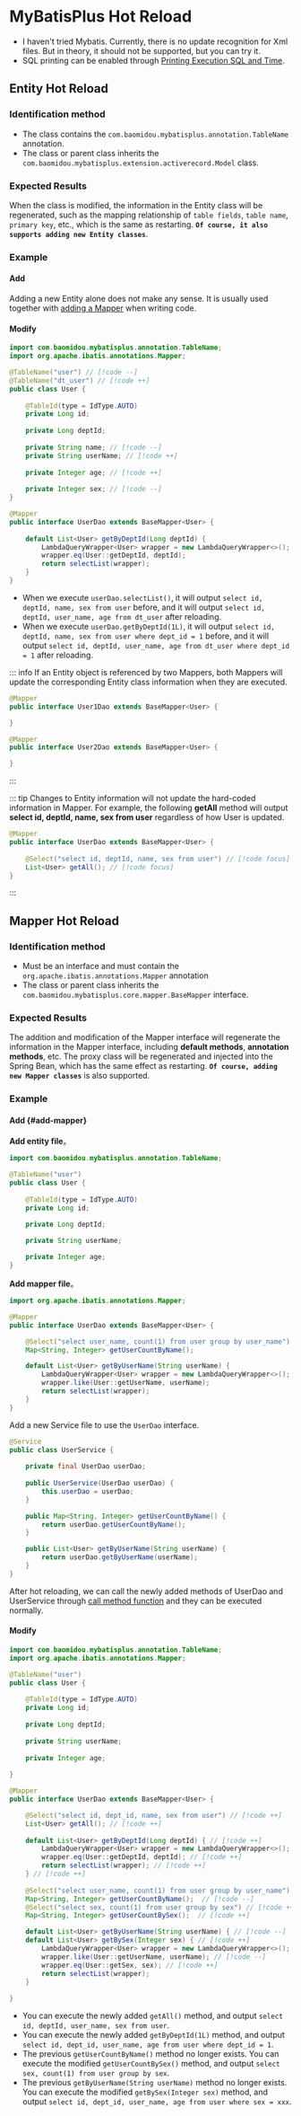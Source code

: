 # MyBatisPlus Hot Reload <Badge type="warning" text="beta" />

- I haven't tried Mybatis. Currently, there is no update recognition for Xml files. But in theory, it should not be supported, but you can try it.
- SQL printing can be enabled through [Printing Execution SQL and Time](sql.md).

## Entity Hot Reload

### Identification method

- The class contains the `com.baomidou.mybatisplus.annotation.TableName` annotation.
- The class or parent class inherits the `com.baomidou.mybatisplus.extension.activerecord.Model` class.

### Expected Results

When the class is modified, the information in the Entity class will be regenerated, such as the mapping relationship of `table fields`, `table name`, `primary key`, etc., which is the same as restarting. **`Of course, it also supports adding new Entity classes`**.

### Example

#### Add

Adding a new Entity alone does not make any sense. It is usually used together with [adding a Mapper](#add-mapper) when writing code.

#### Modify

```java
import com.baomidou.mybatisplus.annotation.TableName;
import org.apache.ibatis.annotations.Mapper;

@TableName("user") // [!code --]
@TableName("dt_user") // [!code ++]
public class User {
    
    @TableId(type = IdType.AUTO)
    private Long id;
    
    private Long deptId;
    
    private String name; // [!code --]
    private String userName; // [!code ++]
    
    private Integer age; // [!code ++]
    
    private Integer sex; // [!code --]
}

@Mapper
public interface UserDao extends BaseMapper<User> {
    
    default List<User> getByDeptId(Long deptId) {
        LambdaQueryWrapper<User> wrapper = new LambdaQueryWrapper<>();
        wrapper.eq(User::getDeptId, deptId);
        return selectList(wrapper);
    }
}
```

- When we execute `userDao.selectList()`, it will output `select id, deptId, name, sex from user` before, and it will output `select id, deptId, user_name, age from dt_user` after reloading.
- When we execute `userDao.getByDeptId(1L)`, it will output `select id, deptId, name, sex from user where dept_id = 1` before, and it will output `select id, deptId, user_name, age from dt_user where dept_id = 1` after reloading.

::: info If an Entity object is referenced by two Mappers, both Mappers will update the corresponding Entity class information when they are executed.

```java
@Mapper
public interface User1Dao extends BaseMapper<User> {

}

@Mapper
public interface User2Dao extends BaseMapper<User> {

}
```
:::

::: tip Changes to Entity information will not update the hard-coded information in Mapper. For example, the following **getAll** method will output **select id, deptId, name, sex from user** regardless of how User is updated.

```java
@Mapper
public interface UserDao extends BaseMapper<User> {
    
    @Select("select id, deptId, name, sex from user") // [!code focus]
    List<User> getAll(); // [!code focus]
}
```

::: 

## Mapper Hot Reload

### Identification method

- Must be an interface and must contain the `org.apache.ibatis.annotations.Mapper` annotation
- The class or parent class inherits the `com.baomidou.mybatisplus.core.mapper.BaseMapper` interface.

### Expected Results

The addition and modification of the Mapper interface will regenerate the information in the Mapper interface, including **default methods**, **annotation methods**, etc. The proxy class will be regenerated and injected into the Spring Bean, which has the same effect as restarting. **`Of course, adding new Mapper classes`** is also supported.

### Example

#### Add {#add-mapper}

**Add entity file**。

```java
import com.baomidou.mybatisplus.annotation.TableName;

@TableName("user")
public class User {
    
    @TableId(type = IdType.AUTO)
    private Long id;

    private Long deptId;
    
    private String userName;

    private Integer age;
}
```

**Add mapper file**。

```java
import org.apache.ibatis.annotations.Mapper;

@Mapper
public interface UserDao extends BaseMapper<User> {

    @Select("select user_name, count(1) from user group by user_name")
    Map<String, Integer> getUserCountByName();

    default List<User> getByUserName(String userName) {
        LambdaQueryWrapper<User> wrapper = new LambdaQueryWrapper<>();
        wrapper.like(User::getUserName, userName);
        return selectList(wrapper);
    }
}
```

Add a new Service file to use the `UserDao` interface.

```java
@Service
public class UserService {
    
    private final UserDao userDao;
    
    public UserService(UserDao userDao) {
        this.userDao = userDao;
    }

    public Map<String, Integer> getUserCountByName() {
        return userDao.getUserCountByName();
    }

    public List<User> getByUserName(String userName) {
        return userDao.getByUserName(userName);
    }
}
```

After hot reloading, we can call the newly added methods of UserDao and UserService through [call method function](attach-local.md) and they can be executed normally. 

#### Modify

```java
import com.baomidou.mybatisplus.annotation.TableName;
import org.apache.ibatis.annotations.Mapper;

@TableName("user")
public class User {
    
    @TableId(type = IdType.AUTO)
    private Long id;
    
    private Long deptId;
    
    private String userName;
    
    private Integer age;
    
}

@Mapper
public interface UserDao extends BaseMapper<User> {

    @Select("select id, dept_id, name, sex from user") // [!code ++]
    List<User> getAll(); // [!code ++]
    
    default List<User> getByDeptId(Long deptId) { // [!code ++]
        LambdaQueryWrapper<User> wrapper = new LambdaQueryWrapper<>(); // [!code ++]
        wrapper.eq(User::getDeptId, deptId); // [!code ++]
        return selectList(wrapper); // [!code ++]
    } // [!code ++]
    
    @Select("select user_name, count(1) from user group by user_name") // [!code --]
    Map<String, Integer> getUserCountByName();  // [!code --]
    @Select("select sex, count(1) from user group by sex") // [!code ++]
    Map<String, Integer> getUserCountBySex();  // [!code ++]

    default List<User> getByUserName(String userName) { // [!code --]
    default List<User> getBySex(Integer sex) { // [!code ++]
        LambdaQueryWrapper<User> wrapper = new LambdaQueryWrapper<>();
        wrapper.like(User::getUserName, userName); // [!code --]
        wrapper.eq(User::getSex, sex); // [!code ++]
        return selectList(wrapper);
    }
    
}
```

- You can execute the newly added `getAll()` method, and output `select id, deptId, user_name, sex from user`.
- You can execute the newly added `getByDeptId(1L)` method, and output `select id, dept_id, user_name, age from user where dept_id = 1`.
- The previous `getUserCountByName()` method no longer exists. You can execute the modified `getUserCountBySex()` method, and output `select sex, count(1) from user group by sex`.
- The previous `getByUserName(String userName)` method no longer exists. You can execute the modified `getBySex(Integer sex)` method, and output `select id, dept_id, user_name, age from user where sex = xxx`.
